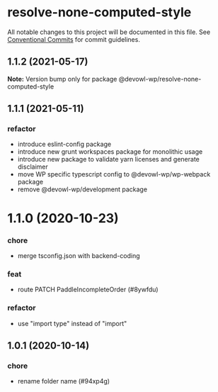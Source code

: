 # resolve-none-computed-style

All notable changes to this project will be documented in this file.
See [Conventional Commits](https://conventionalcommits.org) for commit guidelines.

## 1.1.2 (2021-05-17)

**Note:** Version bump only for package @devowl-wp/resolve-none-computed-style





## 1.1.1 (2021-05-11)


### refactor

* introduce eslint-config package
* introduce new grunt workspaces package for monolithic usage
* introduce new package to validate yarn licenses and generate disclaimer
* move WP specific typescript config to @devowl-wp/wp-webpack package
* remove @devowl-wp/development package





# 1.1.0 (2020-10-23)


### chore

* merge tsconfig.json with backend-coding


### feat

* route PATCH PaddleIncompleteOrder (#8ywfdu)


### refactor

* use "import type" instead of "import"





## 1.0.1 (2020-10-14)


### chore

* rename folder name (#94xp4g)
